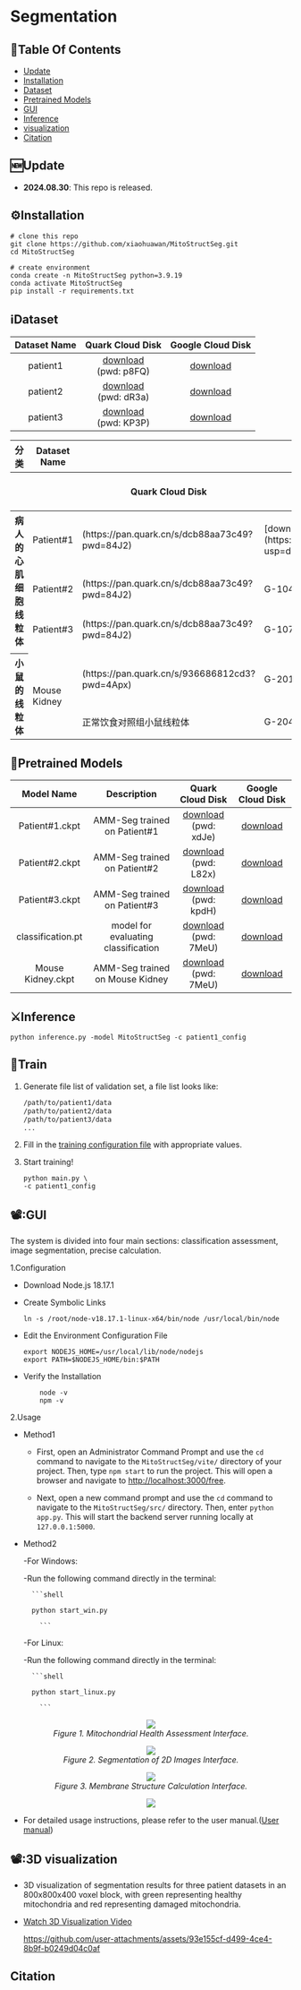 # Segmentation 

## :book:Table Of Contents

- [Update](#update)
- [Installation](#installation)
- [Dataset](#segmentation_data)
- [Pretrained Models](#pretrained_models)
- [GUI](#Usage)
- [Inference](#inference)
- [visualization](#visualization)
- [Citation](#Citation)

## <a name="update"></a>:new:Update

- **2024.08.30**: This repo is released.

## <a name="installation"></a>:gear:Installation

```shell
# clone this repo
git clone https://github.com/xiaohuawan/MitoStructSeg.git
cd MitoStructSeg

# create environment
conda create -n MitoStructSeg python=3.9.19
conda activate MitoStructSeg
pip install -r requirements.txt
```

## <a name="segmentation_data"></a>ℹ️Dataset

| Dataset Name | Quark Cloud Disk | Google Cloud Disk |
| :---------: | :----------: | :----------: |
| patient1 | [download](https://pan.quark.cn/s/a42ead7affe3)<br>(pwd: p8FQ) | [download](https://drive.google.com/drive/folders/1bPkDxMU8nW0xIE1LyLdTCyvABHjfkNHq?usp=drive_link) | 
| patient2 | [download](https://pan.quark.cn/s/88b45e11fc11)<br>(pwd: dR3a) | [download](https://drive.google.com/drive/folders/1t5eYnyOY06gwRo-xQdVn-rOXE_P-K4N4?usp=drive_link) |
| patient3 | [download](https://pan.quark.cn/s/0153311a7b18)<br>(pwd: KP3P) | [download](https://drive.google.com/drive/folders/1zyUfF5EDRAMEm78bgWoQHL31krvavqC6?usp=drive_link) |



<table class="table-auto w-full border-collapse">
  <!-- 表头 -->
  <thead>
    <tr class="bg-gray-100">
      <th class="border px-4 py-2 text-left font-bold">分类</th>
      <th class="border px-4 py-2 text-left font-bold">Dataset Name</th>
      <th colspan="2" class="border px-4 py-2 text-center font-bold">Source Domain</th>
      <th colspan="2" class="border px-4 py-2 text-center font-bold">Target Domain</th>
      <th colspan="2" class="border px-4 py-2 text-center font-bold">Validation</th>
    </tr>
    <tr class="bg-gray-100">
      <th class="border px-4 py-2 text-left font-bold"></th>
      <th class="border px-4 py-2 text-left font-bold"></th>
      <th class="border px-4 py-2 text-center font-bold">Quark Cloud Disk</th>
      <th class="border px-4 py-2 text-center font-bold">Google Cloud Disk</th>
      <th class="border px-4 py-2 text-center font-bold">Quark Cloud Disk</th>
      <th class="border px-4 py-2 text-center font-bold">Google Cloud Disk</th>
      <th class="border px-4 py-2 text-center font-bold">Quark Cloud Disk</th>
      <th class="border px-4 py-2 text-center font-bold">Google Cloud Disk</th>
    </tr>
  </thead>
  <!-- 表格内容 -->
  <tbody>
    <!-- 病人的心肌细胞线粒体 -->
    <tr>
      <th rowspan="3" class="border px-4 py-2 bg-blue-50 font-bold text-center">病人的心肌细胞线粒体</th>
      <td class="border px-4 py-2 font-bold">Patient#1</td>
      <td class="border px-4 py-2">(https://pan.quark.cn/s/dcb88aa73c49?pwd=84J2)</td>
      <td class="border px-4 py-2 text-center">[download](https://drive.google.com/drive/folders/1vJkPMhCcefSfWCx_zbuTHxyiFi8GIbuw?usp=drive_link)</td>
      <td class="border px-4 py-2">(https://pan.quark.cn/s/056b849eb0c2?pwd=8Thb)</td>
      <td class="border px-4 py-2 text-center">G-102</td>
      <td class="border px-4 py-2">(https://pan.quark.cn/s/60d56940b661?pwd=yZDD)</td>
      <td class="border px-4 py-2 text-center">G-103</td>
    </tr>
    <tr>
      <td class="border px-4 py-2 font-bold">Patient#2</td>
      <td class="border px-4 py-2">(https://pan.quark.cn/s/dcb88aa73c49?pwd=84J2)</td>
      <td class="border px-4 py-2 text-center">G-104</td>
      <td class="border px-4 py-2">(https://pan.quark.cn/s/312f08d717b8?pwd=kpUc)</td>
      <td class="border px-4 py-2 text-center">G-105</td>
      <td class="border px-4 py-2">(https://pan.quark.cn/s/419da953dd64?pwd=1ZyX)</td>
      <td class="border px-4 py-2 text-center">G-106</td>
    </tr>
    <tr>
      <td class="border px-4 py-2 font-bold">Patient#3</td>
      <td class="border px-4 py-2">(https://pan.quark.cn/s/dcb88aa73c49?pwd=84J2)</td>
      <td class="border px-4 py-2 text-center">G-107</td>
      <td class="border px-4 py-2">(https://pan.quark.cn/s/60d56940b661?pwd=yZDD)</td>
      <td class="border px-4 py-2 text-center">G-108</td>
      <td class="border px-4 py-2">(https://pan.quark.cn/s/128e56a52b63?pwd=vAsu)</td>
      <td class="border px-4 py-2 text-center">G-109</td>
    </tr>
    <!-- 分隔线 -->
    <tr>
      <td colspan="8" class="border-t-2 border-gray-300"></td>
    </tr>
    <!-- 小鼠的线粒体 -->
    <tr>
      <th rowspan="2" class="border px-4 py-2 bg-green-50 font-bold text-center">小鼠的线粒体</th>
      <td rowspan="2" class="border px-4 py-2 font-bold">Mouse Kidney</td>
      <td class="border px-4 py-2">(https://pan.quark.cn/s/936686812cd3?pwd=4Apx)</td>
      <td class="border px-4 py-2 text-center">G-201</td>
      <td class="border px-4 py-2">(https://pan.quark.cn/s/c224765868e6?pwd=H6Kq)</td>
      <td class="border px-4 py-2 text-center">G-202</td>
      <td class="border px-4 py-2">(https://pan.quark.cn/s/2e1b809916f8?pwd=TgmZ)</td>
      <td class="border px-4 py-2 text-center">G-203</td>
    </tr>
    <tr>
      <td class="border px-4 py-2">正常饮食对照组小鼠线粒体</td>
      <td class="border px-4 py-2 text-center">G-204</td>
      <td class="border px-4 py-2">高脂饮食诱导的代谢应激模型</td>
      <td class="border px-4 py-2 text-center">G-205</td>
      <td class="border px-4 py-2">野生型小鼠验证基因表达差异</td>
      <td class="border px-4 py-2 text-center">G-206</td>
    </tr>
  </tbody>
</table>



## <a name="pretrained_models"></a>:dna:Pretrained Models

| Model Name | Description |  Quark Cloud Disk | Google Cloud Disk |  
| :---------: | :----------: | :----------: | :----------: |
| Patient#1.ckpt | AMM-Seg trained on Patient#1  | [download](https://pan.quark.cn/s/5f233e1f1c78)<br>(pwd: xdJe) | [download](https://drive.google.com/file/d/1qtjoYP_fgBqAlzwT7f4V4NSbFhfkoHaS/view?usp=drive_link) |
| Patient#2.ckpt | AMM-Seg trained on Patient#2 | [download](https://pan.quark.cn/s/273efdbd0429)<br>(pwd: L82x) | [download](https://drive.google.com/file/d/1vyqp5L1Xc1s7IMkUx58HNsmvt67TJ5Zt/view?usp=drive_link) |
| Patient#3.ckpt | AMM-Seg trained on Patient#3 | [download](https://pan.quark.cn/s/b00e1a8fc24e)<br>(pwd: kpdH) | [download](https://drive.google.com/file/d/1f5-q3rx9PDeAmgErk4YMnRopuq4pHJif/view?usp=drive_link) |
| classification.pt | model for evaluating classification | [download](https://pan.quark.cn/s/0ae19c46bb04)<br>(pwd: 7MeU) | [download](https://drive.google.com/file/d/1WJ_3EXh0RcMn1LyFHTq7W3Y9vw2hBU5x/view?usp=drive_link) |
| Mouse Kidney.ckpt | AMM-Seg trained on Mouse Kidney | [download](https://pan.quark.cn/s/0ae19c46bb04)<br>(pwd: 7MeU) | [download](https://drive.google.com/file/d/1WJ_3EXh0RcMn1LyFHTq7W3Y9vw2hBU5x/view?usp=drive_link) |

## <a name="inference"></a>:crossed_swords:Inference
    

    python inference.py -model MitoStructSeg -c patient1_config


## <a name="train"></a>:stars:Train

<a name="gen_file_list"></a>
1. Generate file list of validation set, a file list looks like:

    ```txt
    /path/to/patient1/data
    /path/to/patient2/data
    /path/to/patient3/data
    ...
    ```

2. Fill in the [training configuration file](/src/config/patient1_config.yaml) with appropriate values.

3. Start training!

    ```shell
    python main.py \
    -c patient1_config
    ```

## <a name="Usage"></a>📽️:GUI

  The system is divided into four main sections: classification assessment, image segmentation, precise calculation. 
  
1.Configuration

- Download Node.js 18.17.1 
- Create Symbolic Links

    ```shell
    ln -s /root/node-v18.17.1-linux-x64/bin/node /usr/local/bin/node
    ```
- Edit the Environment Configuration File

    ```shell
    export NODEJS_HOME=/usr/local/lib/node/nodejs 
    export PATH=$NODEJS_HOME/bin:$PATH

    ```
-  Verify the Installation

    ```shell
        node -v
        npm -v

    ```

2.Usage

- Method1

    - First, open an Administrator Command Prompt and use the `cd` command to navigate to the `MitoStructSeg/vite/` directory of your project. Then, type `npm start` to run the project. This will open a browser and navigate to [http://localhost:3000/free](http://localhost:3000/free).

    - Next, open a new command prompt and use the `cd` command to navigate to the `MitoStructSeg/src/` directory. Then, enter `python app.py`. This will start the backend server running locally at `127.0.0.1:5000`.

- Method2
  
    -For Windows:
  
    -Run the following command directly in the terminal:
  
        ```shell
  
        python start_win.py

          ```
    -For Linux:
  
    -Run the following command directly in the terminal:
  
        ```shell
  
        python start_linux.py

          ```



<p align="center">
    <img src="images/classify.png"/> <br />
    <em> 
    Figure 1. Mitochondrial Health Assessment Interface.
    </em>
</p>

<p align="center">
    <img src="images/segment.png"/> <br />
    <em> 
    Figure 2. Segmentation of 2D Images Interface.
    </em>
</p>

<p align="center">
    <img src="images/com.jpg"/> <br />
    <em> 
    Figure 3. Membrane Structure Calculation Interface.
    </em>
</p>


<p align="center">
    <a href="https://github.com/xiaohuawan/MitoStructSeg1/blob/main/video/presentation%20workflow.mp4">
        <img src="https://img.shields.io/badge/Watch%20Video-presentation%20workflow.mp4-blue?style=for-the-badge" />
    </a> <br />
</p>


- For detailed usage instructions, please refer to the user manual.([User manual](https://github.com/xiaohuawan/MitoStructSeg1/blob/main/User%20Manual.pdf))

## <a name="3D visualization"></a>📽️:3D visualization

- 3D visualization of segmentation results for three patient datasets in an 800x800x400 voxel block, with green representing healthy mitochondria and red representing damaged mitochondria.

- [Watch 3D Visualization Video](https://github.com/xiaohuawan/MitoStructSeg1/blob/main/video/3D%20visualization.mp4)

  
  https://github.com/user-attachments/assets/93e155cf-d499-4ce4-8b9f-b0249d04c0af


## Citation



  
  
  



